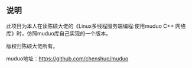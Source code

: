 ## 说明

此项目为本人在读陈硕大佬的《Linux多线程服务端编程:使用muduo C++ 网络库》时，仿照muduo库自己实现的一个版本。

版权归陈硕大佬所有。

muduo地址：https://github.com/chenshuo/muduo

